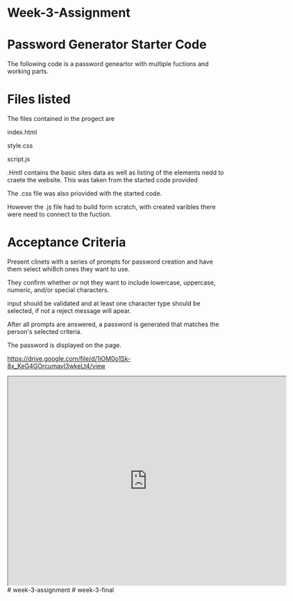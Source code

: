 # Week-3-Assignment

# Password Generator Starter Code

The following code is a password geneartor with multiple fuctions and working parts.

# Files listed

The files contained in the progect are 
  
  index.html
  
  style.css
 
  script.js
  
 .Hmtl contains the basic sites data as well as listing of the elements nedd to craete the website. This was taken from the started code provided
  
  The .css file was also priovided with the started code.
 
  However the .js file had to build form scratch, with created varibles there were need to connect to the fuction.
  
# Acceptance Criteria
  
  Present clinets with a series of prompts for password creation and have them select whi8ch ones they want to use.
  
  They confirm whether or not they want to include lowercase, uppercase, numeric, and/or special characters.
  
  input should be validated and at least one character type should be selected, if not a reject message will apear.
  
  After all prompts are answered, a password is generated that matches the person's selected criteria.
  
  The password is displayed on the page. 


https://drive.google.com/file/d/1iOM0o1Sk-8x_KeG4GOrcumavI3wkeLt4/view

<iframe src="https://drive.google.com/file/d/1iOM0o1Sk-8x_KeG4GOrcumavI3wkeLt4/preview" width="640" height="480"></iframe>
# week-3-assignment
# week-3-final
